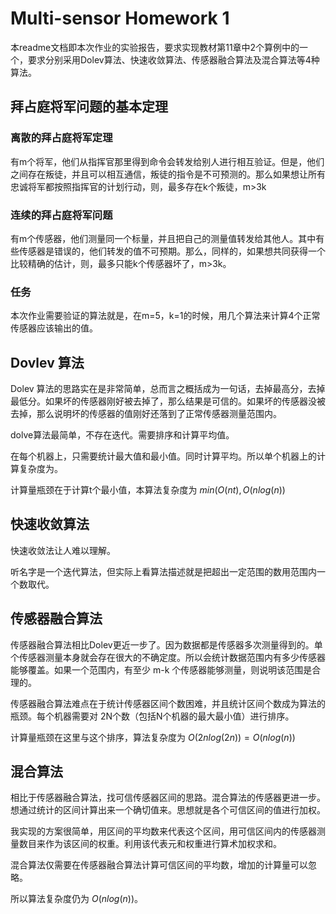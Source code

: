 # Multi-sensor Homework 1

本readme文档即本次作业的实验报告，要求实现教材第11章中2个算例中的一个，要求分别采用Dolev算法、快速收敛算法、传感器融合算法及混合算法等4种算法。

## 拜占庭将军问题的基本定理

### 离散的拜占庭将军定理
有m个将军，他们从指挥官那里得到命令会转发给别人进行相互验证。但是，他们之间存在叛徒，并且可以相互通信，叛徒的指令是不可预测的。那么如果想让所有忠诚将军都按照指挥官的计划行动，则，最多存在k个叛徒，m>3k

### 连续的拜占庭将军问题

有m个传感器，他们测量同一个标量，并且把自己的测量值转发给其他人。其中有些传感器是错误的，他们转发的值不可预期。那么，同样的，如果想共同获得一个比较精确的估计，则，最多只能k个传感器坏了，m>3k。

### 任务

本次作业需要验证的算法就是，在m=5，k=1的时候，用几个算法来计算4个正常传感器应该输出的值。

## Dovlev 算法

Dolev 算法的思路实在是非常简单，总而言之概括成为一句话，去掉最高分，去掉最低分。如果坏的传感器刚好被去掉了，那么结果是可信的。如果坏的传感器没被去掉，那么说明坏的传感器的值刚好还落到了正常传感器测量范围内。

dolve算法最简单，不存在迭代。需要排序和计算平均值。

在每个机器上，只需要统计最大值和最小值。同时计算平均。所以单个机器上的计算复杂度为。

计算量瓶颈在于计算t个最小值，本算法复杂度为 $min(O(nt),O(nlog(n))$

## 快速收敛算法

快速收敛法让人难以理解。

听名字是一个迭代算法，但实际上看算法描述就是把超出一定范围的数用范围内一个数取代。

## 传感器融合算法

传感器融合算法相比Dolev更近一步了。因为数据都是传感器多次测量得到的。单个传感器测量本身就会存在很大的不确定度。所以会统计数据范围内有多少传感器能够覆盖。如果一个范围内，有至少 m-k 个传感器能够测量，则说明该范围是合理的。

传感器融合算法难点在于统计传感器区间个数困难，并且统计区间个数成为算法的瓶颈。每个机器需要对 2N个数（包括N个机器的最大最小值）进行排序。

计算量瓶颈在这里与这个排序，算法复杂度为 $O(2nlog(2n)) = O(nlog(n))$

## 混合算法

相比于传感器融合算法，找可信传感器区间的思路。混合算法的传感器更进一步。想通过统计的区间计算出来一个确切值来。思想就是各个可信区间的值进行加权。

我实现的方案很简单，用区间的平均数来代表这个区间，用可信区间内的传感器测量数目来作为该区间的权重。利用该代表元和权重进行算术加权求和。

混合算法仅需要在传感器融合算法计算可信区间的平均数，增加的计算量可以忽略。

所以算法复杂度仍为 $O(nlog(n))$。
